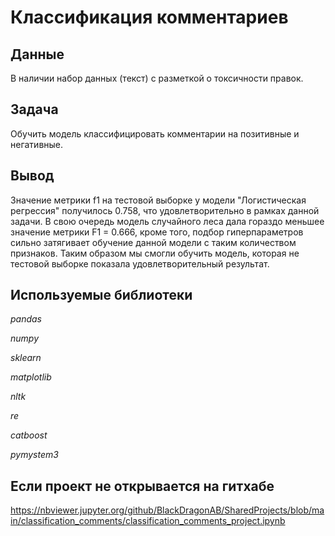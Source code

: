 # Классификация комментариев

## Данные

В наличии набор данных (текст) с разметкой о токсичности правок.

## Задача

Обучить модель классифицировать комментарии на позитивные и негативные.

## Вывод

Значение метрики f1 на тестовой выборке у модели "Логистическая регрессия" получилось 0.758, что удовлетворительно в рамках данной задачи.
В свою очередь модель случайного леса дала гораздо меньшее значение метрики F1 = 0.666, кроме того, подбор гиперпараметров сильно затягивает обучение данной модели с таким количеством признаков.
Таким образом мы смогли обучить модель, которая не тестовой выборке показала удовлетворительный результат.

## Используемые библиотеки

*pandas*

*numpy*

*sklearn*

*matplotlib*

*nltk*

*re*

*catboost*

*pymystem3*

## Если проект не открывается на гитхабе 

https://nbviewer.jupyter.org/github/BlackDragonAB/SharedProjects/blob/main/сlassification_comments/сlassification_comments_project.ipynb
